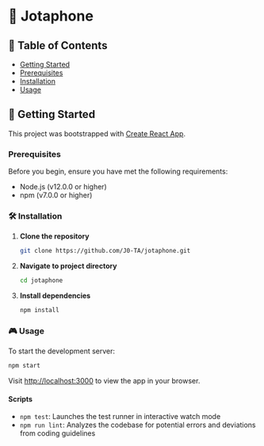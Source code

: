 # 🚀 Jotaphone

## 📝 Table of Contents

- [Getting Started](#getting-started)
- [Prerequisites](#prerequisites)
- [Installation](#installation)
- [Usage](#usage)

## 🏁 Getting Started <a name="getting-started"></a>

This project was bootstrapped with [Create React App](https://github.com/facebook/create-react-app).

### Prerequisites <a name="prerequisites"></a>

Before you begin, ensure you have met the following requirements:

- Node.js (v12.0.0 or higher)
- npm (v7.0.0 or higher)

### 🛠 Installation <a name="installation"></a>

1. **Clone the repository**

    ```bash
    git clone https://github.com/J0-TA/jotaphone.git
    ```

2. **Navigate to project directory**

    ```bash
    cd jotaphone
    ```

3. **Install dependencies**

    ```bash
    npm install
    ```

### 🎮 Usage <a name="usage"></a>

To start the development server:

```bash
npm start
```

Visit [http://localhost:3000](http://localhost:3000) to view the app in your browser.

#### Scripts

- `npm test`: Launches the test runner in interactive watch mode
- `npm run lint`: Analyzes the codebase for potential errors and deviations from coding guidelines
